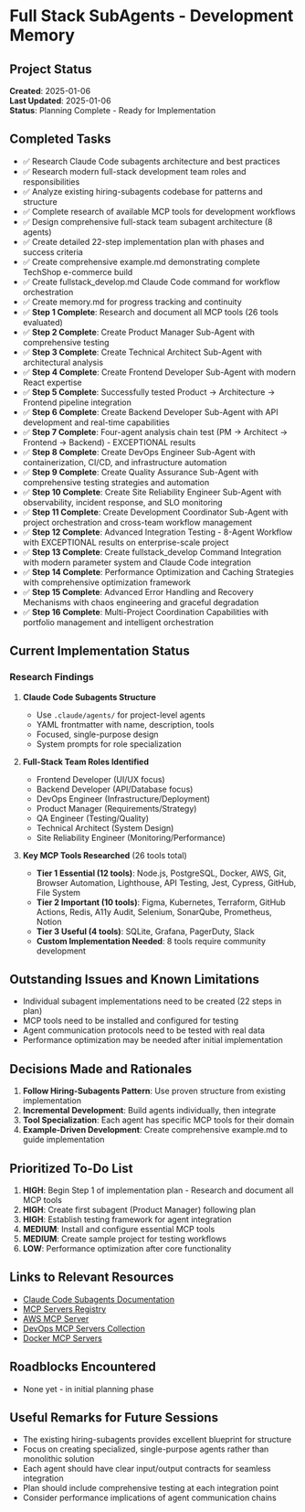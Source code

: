 # Full Stack SubAgents - Development Memory

## Project Status
**Created**: 2025-01-06  
**Last Updated**: 2025-01-06  
**Status**: Planning Complete - Ready for Implementation  

## Completed Tasks
- ✅ Research Claude Code subagents architecture and best practices
- ✅ Research modern full-stack development team roles and responsibilities
- ✅ Analyze existing hiring-subagents codebase for patterns and structure
- ✅ Complete research of available MCP tools for development workflows
- ✅ Design comprehensive full-stack team subagent architecture (8 agents)
- ✅ Create detailed 22-step implementation plan with phases and success criteria
- ✅ Create comprehensive example.md demonstrating complete TechShop e-commerce build
- ✅ Create fullstack_develop.md Claude Code command for workflow orchestration
- ✅ Create memory.md for progress tracking and continuity
- ✅ **Step 1 Complete**: Research and document all MCP tools (26 tools evaluated)
- ✅ **Step 2 Complete**: Create Product Manager Sub-Agent with comprehensive testing
- ✅ **Step 3 Complete**: Create Technical Architect Sub-Agent with architectural analysis
- ✅ **Step 4 Complete**: Create Frontend Developer Sub-Agent with modern React expertise
- ✅ **Step 5 Complete**: Successfully tested Product → Architecture → Frontend pipeline integration
- ✅ **Step 6 Complete**: Create Backend Developer Sub-Agent with API development and real-time capabilities
- ✅ **Step 7 Complete**: Four-agent analysis chain test (PM → Architect → Frontend → Backend) - EXCEPTIONAL results
- ✅ **Step 8 Complete**: Create DevOps Engineer Sub-Agent with containerization, CI/CD, and infrastructure automation
- ✅ **Step 9 Complete**: Create Quality Assurance Sub-Agent with comprehensive testing strategies and automation
- ✅ **Step 10 Complete**: Create Site Reliability Engineer Sub-Agent with observability, incident response, and SLO monitoring
- ✅ **Step 11 Complete**: Create Development Coordinator Sub-Agent with project orchestration and cross-team workflow management
- ✅ **Step 12 Complete**: Advanced Integration Testing - 8-Agent Workflow with EXCEPTIONAL results on enterprise-scale project
- ✅ **Step 13 Complete**: Create fullstack_develop Command Integration with modern parameter system and Claude Code integration
- ✅ **Step 14 Complete**: Performance Optimization and Caching Strategies with comprehensive optimization framework
- ✅ **Step 15 Complete**: Advanced Error Handling and Recovery Mechanisms with chaos engineering and graceful degradation
- ✅ **Step 16 Complete**: Multi-Project Coordination Capabilities with portfolio management and intelligent orchestration

## Current Implementation Status

### Research Findings
1. **Claude Code Subagents Structure**
   - Use `.claude/agents/` for project-level agents
   - YAML frontmatter with name, description, tools
   - Focused, single-purpose design
   - System prompts for role specialization

2. **Full-Stack Team Roles Identified**
   - Frontend Developer (UI/UX focus)
   - Backend Developer (API/Database focus)
   - DevOps Engineer (Infrastructure/Deployment)
   - Product Manager (Requirements/Strategy)
   - QA Engineer (Testing/Quality)
   - Technical Architect (System Design)
   - Site Reliability Engineer (Monitoring/Performance)

3. **Key MCP Tools Researched** (26 tools total)
   - **Tier 1 Essential (12 tools)**: Node.js, PostgreSQL, Docker, AWS, Git, Browser Automation, Lighthouse, API Testing, Jest, Cypress, GitHub, File System
   - **Tier 2 Important (10 tools)**: Figma, Kubernetes, Terraform, GitHub Actions, Redis, A11y Audit, Selenium, SonarQube, Prometheus, Notion
   - **Tier 3 Useful (4 tools)**: SQLite, Grafana, PagerDuty, Slack
   - **Custom Implementation Needed**: 8 tools require community development

## Outstanding Issues and Known Limitations
- Individual subagent implementations need to be created (22 steps in plan)
- MCP tools need to be installed and configured for testing
- Agent communication protocols need to be tested with real data
- Performance optimization may be needed after initial implementation

## Decisions Made and Rationales
1. **Follow Hiring-Subagents Pattern**: Use proven structure from existing implementation
2. **Incremental Development**: Build agents individually, then integrate
3. **Tool Specialization**: Each agent has specific MCP tools for their domain
4. **Example-Driven Development**: Create comprehensive example.md to guide implementation

## Prioritized To-Do List
1. **HIGH**: Begin Step 1 of implementation plan - Research and document all MCP tools
2. **HIGH**: Create first subagent (Product Manager) following plan
3. **HIGH**: Establish testing framework for agent integration
4. **MEDIUM**: Install and configure essential MCP tools
5. **MEDIUM**: Create sample project for testing workflows
6. **LOW**: Performance optimization after core functionality

## Links to Relevant Resources
- [Claude Code Subagents Documentation](https://docs.anthropic.com/en/docs/claude-code/sub-agents)
- [MCP Servers Registry](https://mcpservers.org/)
- [AWS MCP Server](https://github.com/awslabs/mcp)
- [DevOps MCP Servers Collection](https://github.com/rohitg00/awesome-devops-mcp-servers)
- [Docker MCP Servers](https://github.com/docker/mcp-servers)

## Roadblocks Encountered
- None yet - in initial planning phase

## Useful Remarks for Future Sessions
- The existing hiring-subagents provides excellent blueprint for structure
- Focus on creating specialized, single-purpose agents rather than monolithic solution
- Each agent should have clear input/output contracts for seamless integration
- Plan should include comprehensive testing at each integration point
- Consider performance implications of agent communication chains